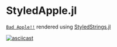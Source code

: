 # StyledApple.jl

[`Bad Apple!!`](https://www.youtube.com/watch?v=i41KoE0iMYU) rendered using [StyledStrings.jl](https://github.com/JuliaLang/StyledStrings.jl)

[![asciicast](https://asciinema.org/a/QN7AZgyhQE0QtEeNBLqVGwiOs.svg)](https://asciinema.org/a/QN7AZgyhQE0QtEeNBLqVGwiOs)
